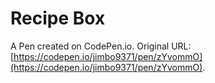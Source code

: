 # Recipe Box

A Pen created on CodePen.io. Original URL: [https://codepen.io/jimbo9371/pen/zYvommO](https://codepen.io/jimbo9371/pen/zYvommO).


